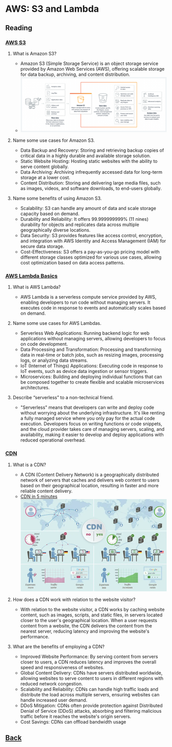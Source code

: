 # AWS: S3 and Lambda

## Reading

### [AWS S3](https://aws.amazon.com/s3/)

1. What is Amazon S3?
   * Amazon S3 (Simple Storage Service) is an object storage service provided by Amazon Web Services (AWS), offering scalable storage for data backup, archiving, and content distribution.
   * ![Alt text](img/S3.png)

2. Name some use cases for Amazon S3.
   * Data Backup and Recovery: Storing and retrieving backup copies of critical data in a highly durable and available storage solution.
   * Static Website Hosting: Hosting static websites with the ability to serve content globally.
   * Data Archiving: Archiving infrequently accessed data for long-term storage at a lower cost.
   * Content Distribution: Storing and delivering large media files, such as images, videos, and software downloads, to end-users globally.

3. Name some benefits of using Amazon S3.
   * Scalability: S3 can handle any amount of data and scale storage capacity based on demand.
   * Durability and Reliability: It offers 99.999999999% (11 nines) durability for objects and replicates data across multiple geographically diverse locations.
   * Data Security: S3 provides features like access control, encryption, and integration with AWS Identity and Access Management (IAM) for secure data storage.
   * Cost-Effectiveness: S3 offers a pay-as-you-go pricing model with different storage classes optimized for various use cases, allowing cost optimization based on data access patterns.

### [AWS Lambda Basics](https://www.serverless.com/aws-lambda)

1. What is AWS Lambda?
   * AWS Lambda is a serverless compute service provided by AWS, enabling developers to run code without managing servers. It executes code in response to events and automatically scales based on demand.

2. Name some use cases for AWS Lambdas.
   * Serverless Web Applications: Running backend logic for web applications without managing servers, allowing developers to focus on code development.
   * Data Processing and Transformation: Processing and transforming data in real-time or batch jobs, such as resizing images, processing logs, or analyzing data streams.
   * IoT (Internet of Things) Applications: Executing code in response to IoT events, such as device data ingestion or sensor triggers.
   * Microservices: Building and deploying individual functions that can be composed together to create flexible and scalable microservices architectures.

3. Describe “serverless” to a non-technical friend.
   * "Serverless" means that developers can write and deploy code without worrying about the underlying infrastructure. It's like renting a fully managed service where you only pay for the actual code execution. Developers focus on writing functions or code snippets, and the cloud provider takes care of managing servers, scaling, and availability, making it easier to develop and deploy applications with reduced operational overhead.

### [CDN](https://cyberhoot.com/cybrary/content-delivery-network-cdn/)

1. What is a CDN?
   * A CDN (Content Delivery Network) is a geographically distributed network of servers that caches and delivers web content to users based on their geographical location, resulting in faster and more reliable content delivery.
   * [CDN in 5 minutes](https://www.youtube.com/watch?v=Bsq5cKkS33I&t=1s)
   ![Alt text](img/CDN.JPEG)

2. How does a CDN work with relation to the website visitor?
   * With relation to the website visitor, a CDN works by caching website content, such as images, scripts, and static files, in servers located closer to the user's geographical location. When a user requests content from a website, the CDN delivers the content from the nearest server, reducing latency and improving the website's performance.

3. What are the benefits of employing a CDN?
   * Improved Website Performance: By serving content from servers closer to users, a CDN reduces latency and improves the overall speed and responsiveness of websites.
   * Global Content Delivery: CDNs have servers distributed worldwide, allowing websites to serve content to users in different regions with reduced network congestion.
   * Scalability and Reliability: CDNs can handle high traffic loads and distribute the load across multiple servers, ensuring websites can handle increased user demand.
   * DDoS Mitigation: CDNs often provide protection against Distributed Denial of Service (DDoS) attacks, absorbing and filtering malicious traffic before it reaches the website's origin servers.
   * Cost Savings: CDNs can offload bandwidth usage

## [Back](../401readingNotes.md)
